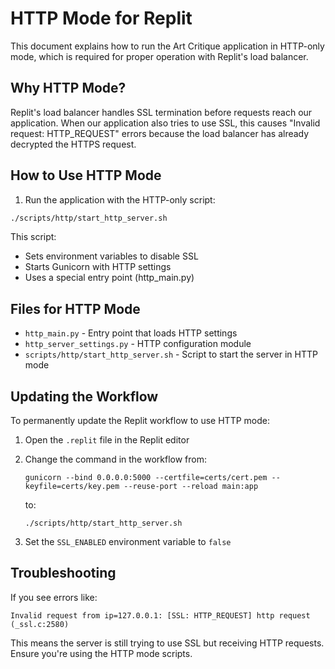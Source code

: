 # HTTP Mode for Replit

This document explains how to run the Art Critique application in HTTP-only mode, which is required for proper operation with Replit's load balancer.

## Why HTTP Mode?

Replit's load balancer handles SSL termination before requests reach our application. When our application also tries to use SSL, this causes "Invalid request: HTTP_REQUEST" errors because the load balancer has already decrypted the HTTPS request.

## How to Use HTTP Mode

1. Run the application with the HTTP-only script:

```bash
./scripts/http/start_http_server.sh
```

This script:
- Sets environment variables to disable SSL
- Starts Gunicorn with HTTP settings
- Uses a special entry point (http_main.py)

## Files for HTTP Mode

- `http_main.py` - Entry point that loads HTTP settings
- `http_server_settings.py` - HTTP configuration module
- `scripts/http/start_http_server.sh` - Script to start the server in HTTP mode

## Updating the Workflow

To permanently update the Replit workflow to use HTTP mode:

1. Open the `.replit` file in the Replit editor
2. Change the command in the workflow from:
   ```
   gunicorn --bind 0.0.0.0:5000 --certfile=certs/cert.pem --keyfile=certs/key.pem --reuse-port --reload main:app
   ```
   to:
   ```
   ./scripts/http/start_http_server.sh
   ```

3. Set the `SSL_ENABLED` environment variable to `false`

## Troubleshooting

If you see errors like:

```
Invalid request from ip=127.0.0.1: [SSL: HTTP_REQUEST] http request (_ssl.c:2580)
```

This means the server is still trying to use SSL but receiving HTTP requests. Ensure you're using the HTTP mode scripts.